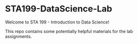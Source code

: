# STA199-DataScience-Lab
Welcome to STA 199 - Introduction to Data Science!

This repo contains some potentially helpful materials for the lab assignments.
